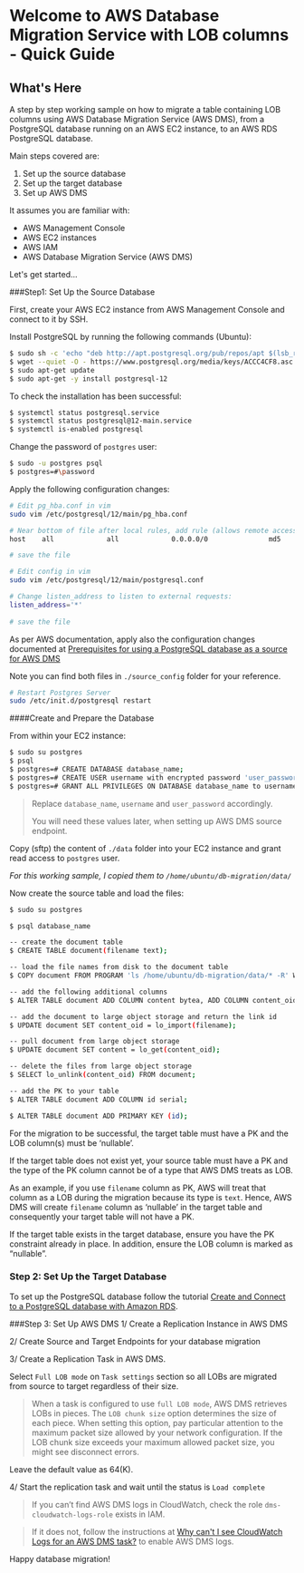 
Welcome to AWS Database Migration Service with LOB columns - Quick Guide
===================================

What's Here
-----------

A step by step working sample on how to migrate a table containing LOB columns 
using AWS Database Migration Service (AWS DMS), 
from a PostgreSQL database running on an AWS EC2 instance, 
to an AWS RDS PostgreSQL database. 

Main steps covered are:
1. Set up the source database
2. Set up the target database
3. Set up AWS DMS

It assumes you are familiar with:
-	AWS Management Console
-	AWS EC2 instances
-	AWS IAM
- AWS Database Migration Service (AWS DMS)

Let's get started...

###Step1: Set Up the Source Database

First, create your AWS EC2 instance from AWS Management Console and connect to it by SSH.

Install PostgreSQL by running the following commands (Ubuntu):

```sh
$ sudo sh -c 'echo "deb http://apt.postgresql.org/pub/repos/apt $(lsb_release -cs)-pgdg main" > /etc/apt/sources.list.d/pgdg.list'
$ wget --quiet -O - https://www.postgresql.org/media/keys/ACCC4CF8.asc | sudo apt-key add -
$ sudo apt-get update
$ sudo apt-get -y install postgresql-12
```

To check the installation has been successful:

```sh
$ systemctl status postgresql.service
$ systemctl status postgresql@12-main.service
$ systemctl is-enabled postgresql
```

Change the password of `postgres` user:
```sh
$ sudo -u postgres psql
$ postgres=#\password
```

Apply the following configuration changes:

```sh
# Edit pg_hba.conf in vim
sudo vim /etc/postgresql/12/main/pg_hba.conf

# Near bottom of file after local rules, add rule (allows remote access):
host    all             all             0.0.0.0/0               md5

# save the file

# Edit config in vim
sudo vim /etc/postgresql/12/main/postgresql.conf

# Change listen_address to listen to external requests:
listen_address='*'
  
# save the file
```

As per AWS documentation, apply also the configuration changes documented at
[Prerequisites for using a PostgreSQL database as a source for AWS DMS](https://docs.aws.amazon.com/dms/latest/userguide/CHAP_Source.PostgreSQL.html#CHAP_Source.PostgreSQL.Prerequisites)

Note you can find both files in `./source_config` folder for your reference.

```sh
# Restart Postgres Server
sudo /etc/init.d/postgresql restart
```

####Create and Prepare the Database

From within your EC2 instance:

```sh
$ sudo su postgres
$ psql
$ postgres=# CREATE DATABASE database_name;
$ postgres=# CREATE USER username with encrypted password 'user_password';
$ postgres=# GRANT ALL PRIVILEGES ON DATABASE database_name to username;
```

> Replace `database_name`, `username` and `user_password` accordingly.
>
> You will need these values later, when setting up AWS DMS source endpoint.

Copy (sftp) the content of `./data` folder into your EC2 instance  and 
grant read access to `postgres` user.

_For this working sample, I copied them to `/home/ubuntu/db-migration/data/`_

Now create the source table and load the files:

```sh
$ sudo su postgres

$ psql database_name

-- create the document table
$ CREATE TABLE document(filename text);

-- load the file names from disk to the document table
$ COPY document FROM PROGRAM 'ls /home/ubuntu/db-migration/data/* -R' WITH (format 'csv');

-- add the following additional columns
$ ALTER TABLE document ADD COLUMN content bytea, ADD COLUMN content_oid oid;

-- add the document to large object storage and return the link id
$ UPDATE document SET content_oid = lo_import(filename);

-- pull document from large object storage
$ UPDATE document SET content = lo_get(content_oid);

-- delete the files from large object storage
$ SELECT lo_unlink(content_oid) FROM document;

-- add the PK to your table
$ ALTER TABLE document ADD COLUMN id serial;

$ ALTER TABLE document ADD PRIMARY KEY (id);
```


For the migration to be successful, the target table must have a 
PK and the LOB column(s) must be ‘nullable’.

If the target table does not exist yet, your source table must 
have a PK and the type of the PK column cannot be of a type that AWS DMS treats as LOB.

As an example, if you use `filename` column as PK, AWS will treat that column as a 
LOB during the migration because its type is `text`. 
Hence, AWS DMS will create `filename` column as ‘nullable’ in the target table 
and consequently your target table will not have a PK.

If the target table exists in the target database, ensure you have the PK constraint already in place. 
In addition, ensure the LOB column is marked as “nullable”.


### Step 2: Set Up the Target Database
To set up the PostgreSQL database follow the tutorial 
[Create and Connect to a PostgreSQL database with Amazon RDS](https://aws.amazon.com/getting-started/tutorials/create-connect-postgresql-db/).


###Step 3: Set Up AWS DMS
1/ Create a Replication Instance in AWS DMS

2/ Create Source and Target Endpoints for your database migration

3/ Create a Replication Task in AWS DMS.

Select `Full LOB mode` on `Task settings` section so all LOBs are migrated 
from source to target regardless of their size.

> When a task is configured to use `full LOB mode`, AWS DMS retrieves LOBs in pieces.
> The `LOB chunk size` option determines the size of each piece. 
> When setting this option, pay particular attention to the maximum packet size allowed 
> by your network configuration. 
> If the LOB chunk size exceeds your maximum allowed packet size, you might see disconnect errors.

Leave the default value as 64(K).

4/ Start the replication task and wait until the status is `Load complete`


> If you can’t find AWS DMS logs in CloudWatch, check the role `dms-cloudwatch-logs-role` 
exists in IAM.

>If it does not, follow the instructions at 
[Why can't I see CloudWatch Logs for an AWS DMS task?](https://aws.amazon.com/premiumsupport/knowledge-center/dms-cloudwatch-logs-not-appearing/) 
to enable AWS DMS logs. 


Happy database migration!








